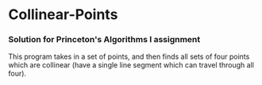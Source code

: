 # Collinear-Points
### Solution for Princeton's Algorithms I assignment
This program takes in a set of points, and then finds all sets of four points which are collinear (have a single line segment which can travel through all four).
